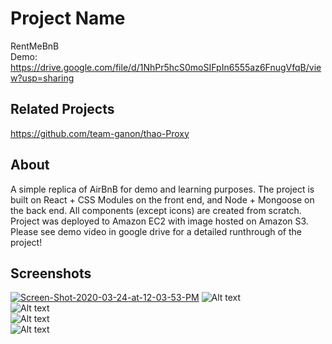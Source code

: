 # Project Name
RentMeBnB<br/>
Demo: https://drive.google.com/file/d/1NhPr5hcS0moSIFpIn6555az6FnugVfqB/view?usp=sharing

## Related Projects
https://github.com/team-ganon/thao-Proxy

## About
A simple replica of AirBnB for demo and learning purposes. The project is built on React + CSS Modules on the front end, and Node + Mongoose on the back end. All components (except icons) are created from scratch. Project was deployed to Amazon EC2 with image hosted on Amazon S3. Please see demo video in google drive for a detailed runthrough of the project!  

## Screenshots
<a href="https://ibb.co/R6JrvyZ"><img src="https://i.ibb.co/X5G028N/Screen-Shot-2020-03-24-at-12-03-53-PM.png" alt="Screen-Shot-2020-03-24-at-12-03-53-PM" border="0" /></a>
![Alt text](https://ibb.co/R6JrvyZ "Screenshot 1")<br/>
![Alt text](https://ibb.co/qYm472S "Screenshot 2")<br/>
![Alt text](https://ibb.co/jD2p13Y "Screenshot 3")<br/>
![Alt text](https://ibb.co/WnNwb61 "Screenshot 4")<br/>
